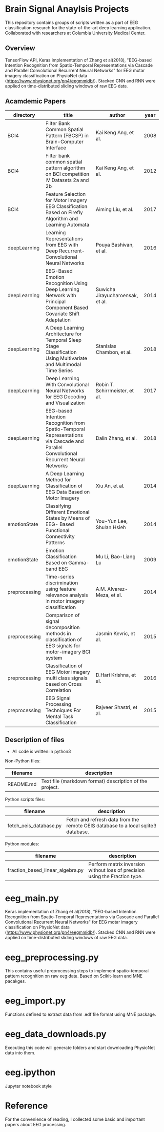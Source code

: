 
Brain Signal Anaylsis Projects
==========

This repository contains groups of scripts written as a part of EEG classification research for 
the state-of-the-art deep learning application. Collaborated with researchers at Columbia University Medical Center.

Overview
--------

TensorFlow API, Keras implementation of Zhang et al(2018), "EEG-based Intention Recognition from Spatio-Temporal Representations via Cascade and Parallel Convolutional Recurrent Neural Networks" for EEG motar imagery classification on PhysioNet data (https://www.physionet.org/pn4/eegmmidb/). Stacked CNN and RNN were applied on time-distributed sliding windows of raw EEG data.


Acamdemic Papers
------------

directory | title                                               |  author                             |        year
--------|-------------------------------------------------------|-------------------------------------|-----------------
BCI4 | Filter Bank Common Spatial Pattern (FBCSP) in Brain-Computer Interface | Kai Keng Ang, et al. | 2008
BCI4 | Filter bank common spatial pattern algorithm on BCI competition IV Datasets 2a and 2b | Kai Keng Ang, et al.               | 2012
BCI4 | Feature Selection for Motor Imagery EEG Classification Based on Firefly Algorithm and Learning Automata | Aiming Liu, et al. | 2017
deepLearning  | Learning Representations from EEG with Deep Recurrent-Convolutional Neural Networks | Pouya Bashivan, et al. | 2016
deepLearning  | EEG-Based Emotion Recognition Using Deep Learning Network with Principal Component Based Covariate Shift Adaptation | Suwicha Jirayucharoensak, et al. | 2014
deepLearning  | A Deep Learning Architecture for Temporal Sleep Stage Classification Using Multivariate and Multimodal Time Series | Stanislas Chambon, et al. | 2018
deepLearning  | Deep Learning With Convolutional Neural Networks for EEG Decoding and Visualization |Robin T. Schirrmeister, et al.   | 2017
deepLearning     | EEG-based Intention Recognition from Spatio-Temporal Representations via Cascade and Parallel Convolutional Recurrent Neural Networks | Dalin Zhang, et al. | 2018
deepLearning | A Deep Learning Method for Classification of EEG Data Based on Motor Imagery | Xiu An, et al. | 2014
emotionState | Classifying Different Emotional States by Means of EEG- Based Functional Connectivity Patterns | You-Yun Lee, Shulan Hsieh | 2014
emotionState | Emotion Classification Based on Gamma-band EEG | Mu Li, Bao-Liang Lu | 2009
preprocessing | Time-series discrimination using feature relevance analysis in motor imagery classification | A.M. Alvarez-Meza, et al. | 2014
preprocessing | Comparison of signal decomposition methods in classification of EEG signals for motor-imagery BCI system              | Jasmin Kevric, et al. | 2015
preprocessing | Classification of EEG Motor imagery multi class signals based on Cross Correlation | D.Hari Krishna, et al.                | 2016
preprocessing | EEG Signal Processing Techniques For Mental Task Classification | Rajveer Shastri, et al. | 2015



Description of files
--------------------

- All code is written in python3

Non-Python files:

filename                          |  description
----------------------------------|------------------------------------------------------------------------------------
README.md                         |  Text file (markdown format) description of the project.

Python scripts files:

filename                          |  description
----------------------------------|------------------------------------------------------------------------------------
fetch_oeis_database.py            |  Fetch and refresh data from the remote OEIS database to a local sqlite3 database.

Python modules:

filename                          |  description
----------------------------------|------------------------------------------------------------------------------------
fraction_based_linear_algebra.py  |  Perform matrix inversion without loss of precision using the Fraction type.



# eeg_main.py

Keras implementation of Zhang et al(2018), "EEG-based Intention Recognition from Spatio-Temporal Representations via Cascade and Parallel Convolutional Recurrent Neural Networks" for EEG motar imagery classification on PhysioNet data (https://www.physionet.org/pn4/eegmmidb/). Stacked CNN and RNN were applied on time-distributed sliding windows of raw EEG data.

# eeg_preprocessing.py

This contains useful preprocessing steps to implement spatio-temporal pattern recognition on raw eeg data. Based on Scikit-learn and MNE pacakges.

# eeg_import.py

Functions defined to extract data from .edf file format using MNE package.

# eeg_data_downloads.py

Executing this code will generate folders and start downloading PhysioNet data into them.

# eeg.ipython

Jupyter notebook style

# Reference 

For the convenience of reading, I collected some basic and important papers about EEG processing.
